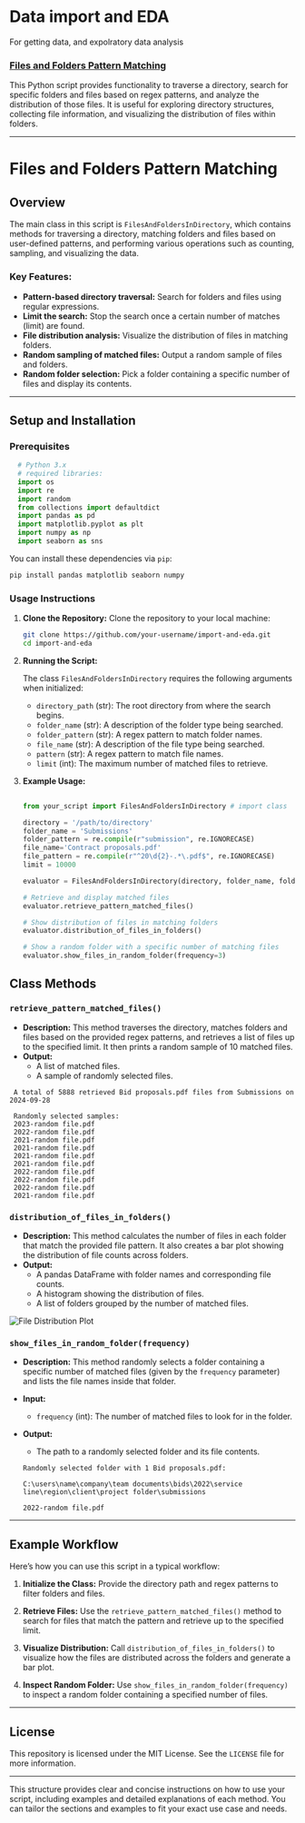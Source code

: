 # Data import and EDA
For getting data, and expolratory data analysis

### [Files and Folders Pattern Matching](#Files-and-Folders-Pattern-Matching)
This Python script provides functionality to traverse a directory, search for specific folders and files based on regex patterns, and analyze the distribution of those files. It is useful for exploring directory structures, collecting file information, and visualizing the distribution of files within folders.

---

# Files and Folders Pattern Matching

## Overview

The main class in this script is `FilesAndFoldersInDirectory`, which contains methods for traversing a directory, matching folders and files based on user-defined patterns, and performing various operations such as counting, sampling, and visualizing the data.

### Key Features:
- **Pattern-based directory traversal:** Search for folders and files using regular expressions.
- **Limit the search:** Stop the search once a certain number of matches (limit) are found.
- **File distribution analysis:** Visualize the distribution of files in matching folders.
- **Random sampling of matched files:** Output a random sample of files and folders.
- **Random folder selection:** Pick a folder containing a specific number of files and display its contents.

---

## Setup and Installation

### Prerequisites
```python
  # Python 3.x
  # required libraries:
  import os
  import re
  import random
  from collections import defaultdict
  import pandas as pd
  import matplotlib.pyplot as plt
  import numpy as np
  import seaborn as sns
```

You can install these dependencies via `pip`:

```bash
pip install pandas matplotlib seaborn numpy
```

### Usage Instructions

1. **Clone the Repository:**
   Clone the repository to your local machine:

   ```bash
   git clone https://github.com/your-username/import-and-eda.git
   cd import-and-eda
   ```

2. **Running the Script:**

   The class `FilesAndFoldersInDirectory` requires the following arguments when initialized:

   - `directory_path` (str): The root directory from where the search begins.
   - `folder_name` (str): A description of the folder type being searched.
   - `folder_pattern` (str): A regex pattern to match folder names.
   - `file_name` (str): A description of the file type being searched.
   - `pattern` (str): A regex pattern to match file names.
   - `limit` (int): The maximum number of matched files to retrieve.

3. **Example Usage:**
   
   ```python
    
   from your_script import FilesAndFoldersInDirectory # import class

   directory = '/path/to/directory'
   folder_name = 'Submissions'
   folder_pattern = re.compile(r"submission", re.IGNORECASE)
   file_name='Contract proposals.pdf'
   file_pattern = re.compile(r"^20\d{2}-.*\.pdf$", re.IGNORECASE)
   limit = 10000

   evaluator = FilesAndFoldersInDirectory(directory, folder_name, folder_pattern, file_name, file_pattern, limit)
   
   # Retrieve and display matched files
   evaluator.retrieve_pattern_matched_files()
   
   # Show distribution of files in matching folders
   evaluator.distribution_of_files_in_folders()

   # Show a random folder with a specific number of matching files
   evaluator.show_files_in_random_folder(frequency=3)
   ```

## Class Methods

### `retrieve_pattern_matched_files()`
- **Description:** This method traverses the directory, matches folders and files based on the provided regex patterns, and retrieves a list of files up to the specified limit. It then prints a random sample of 10 matched files.
- **Output:** 
  - A list of matched files.
  - A sample of randomly selected files.

    
 ```
  A total of 5888 retrieved Bid proposals.pdf files from Submissions on 2024-09-28
  
  Randomly selected samples:
  2023-random file.pdf
  2022-random file.pdf
  2021-random file.pdf
  2021-random file.pdf
  2021-random file.pdf
  2021-random file.pdf
  2022-random file.pdf
  2022-random file.pdf
  2022-random file.pdf
  2021-random file.pdf
```

### `distribution_of_files_in_folders()`
- **Description:** This method calculates the number of files in each folder that match the provided file pattern. It also creates a bar plot showing the distribution of file counts across folders.
- **Output:** 
  - A pandas DataFrame with folder names and corresponding file counts.
  - A histogram showing the distribution of files.
  - A list of folders grouped by the number of matched files.
    
![File Distribution Plot](images/DistributionOfFilesInFolders.PNG)

### `show_files_in_random_folder(frequency)`
- **Description:** This method randomly selects a folder containing a specific number of matched files (given by the `frequency` parameter) and lists the file names inside that folder.
- **Input:** 
  - `frequency` (int): The number of matched files to look for in the folder.
- **Output:** 
  - The path to a randomly selected folder and its file contents.

 
  ```
  Randomly selected folder with 1 Bid proposals.pdf: 

  C:\users\name\company\team documents\bids\2022\service line\region\client\project folder\submissions
  
  2022-random file.pdf
  ```

---

## Example Workflow

Here’s how you can use this script in a typical workflow:

1. **Initialize the Class:**
   Provide the directory path and regex patterns to filter folders and files.

2. **Retrieve Files:**
   Use the `retrieve_pattern_matched_files()` method to search for files that match the pattern and retrieve up to the specified limit.

3. **Visualize Distribution:**
   Call `distribution_of_files_in_folders()` to visualize how the files are distributed across the folders and generate a bar plot.

4. **Inspect Random Folder:**
   Use `show_files_in_random_folder(frequency)` to inspect a random folder containing a specified number of files.

---

## License
This repository is licensed under the MIT License. See the `LICENSE` file for more information.

---

This structure provides clear and concise instructions on how to use your script, including examples and detailed explanations of each method. You can tailor the sections and examples to fit your exact use case and needs.
